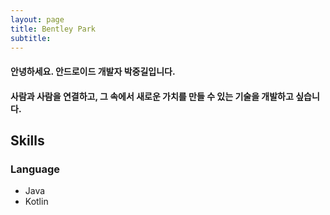 ```yaml
---
layout: page
title: Bentley Park
subtitle:
---
```



#### 안녕하세요. 안드로이드 개발자 박중길입니다.

#### 사람과 사람을 연결하고, 그 속에서 새로운 가치를 만들 수 있는 기술을 개발하고 싶습니다.


## Skills

### Language 
* Java
* Kotlin

